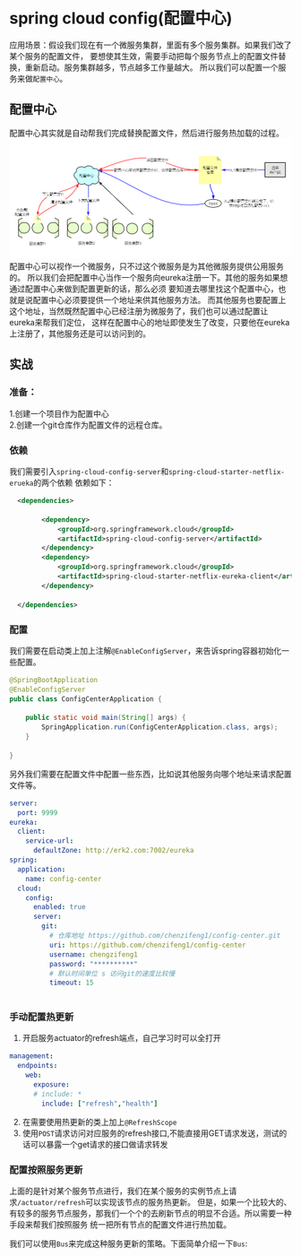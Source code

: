 # spring cloud config(配置中心)
应用场景：假设我们现在有一个微服务集群，里面有多个服务集群。如果我们改了某个服务的配置文件，
要想使其生效，需要手动把每个服务节点上的配置文件替换，重新启动。服务集群越多，节点越多工作量越大。
所以我们可以配置一个服务来做`配置中心`。
## 配置中心
配置中心其实就是自动帮我们完成替换配置文件，然后进行服务热加载的过程。  
![配置中心](../img/配置中心.PNG)
配置中心可以视作一个微服务，只不过这个微服务是为其他微服务提供公用服务的。
所以我们会把配置中心当作一个服务向eureka注册一下。其他的服务如果想通过配置中心来做到配置更新的话，那么必须
要知道去哪里找这个配置中心，也就是说配置中心必须要提供一个地址来供其他服务方法。
而其他服务也要配置上这个地址，当然既然配置中心已经注册为微服务了，我们也可以通过配置让eureka来帮我们定位，
这样在配置中心的地址即使发生了改变，只要他在eureka上注册了，其他服务还是可以访问到的。
## 实战
### 准备：  
1.创建一个项目作为配置中心  
2.创建一个git仓库作为配置文件的远程仓库。  

### 依赖
我们需要引入`spring-cloud-config-server`和`spring-cloud-starter-netflix-erueka`的两个依赖
依赖如下：
```xml
  <dependencies>
  
        <dependency>
            <groupId>org.springframework.cloud</groupId>
            <artifactId>spring-cloud-config-server</artifactId>
        </dependency>
        <dependency>
            <groupId>org.springframework.cloud</groupId>
            <artifactId>spring-cloud-starter-netflix-eureka-client</artifactId>
        </dependency>
        
  </dependencies>
```
### 配置
我们需要在启动类上加上注解`@EnableConfigServer`，来告诉spring容器初始化一些配置。
```java
@SpringBootApplication
@EnableConfigServer
public class ConfigCenterApplication {

    public static void main(String[] args) {
        SpringApplication.run(ConfigCenterApplication.class, args);
    }

}
```

另外我们需要在配置文件中配置一些东西，比如说其他服务向哪个地址来请求配置文件等。
```yaml
server:
  port: 9999
eureka:
  client:
    service-url:
      defaultZone: http://erk2.com:7002/eureka
spring:
  application:
    name: config-center
  cloud:
    config:
      enabled: true
      server:
        git:
          # 仓库地址 https://github.com/chenzifeng1/config-center.git
          uri: https://github.com/chenzifeng1/config-center
          username: chengzifeng1
          password: "**********"
          # 默认时间单位 s 访问git的速度比较慢
          timeout: 15
  
```

### 手动配置热更新
1. 开启服务actuator的refresh端点，自己学习时可以全打开
```yaml
management:
  endpoints:
    web:
      exposure:
      # include: *
        include: ["refresh","health"]       
```
2. 在需要使用热更新的类上加上`@RefreshScope`
3. 使用`POST`请求访问对应服务的refresh接口,不能直接用GET请求发送，测试的话可以暴露一个get请求的接口做请求转发

### 配置按照服务更新
上面的是针对某个服务节点进行，我们在某个服务的实例节点上请求`/actuator/refresh`可以实现该节点的服务热更新。
但是，如果一个比较大的、有较多的服务节点服务，那我们一个个的去刷新节点的明显不合适。所以需要一种手段来帮我们按照服务
统一把所有节点的配置文件进行热加载。

我们可以使用`Bus`来完成这种服务更新的策略。下面简单介绍一下`Bus`:


